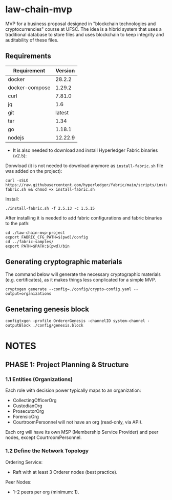 # law-chain-mvp
MVP for a business proposal designed in "blockchain technologies and cryptocurrencies" course at UFSC. The idea is a hibrid system that uses a traditional database to store files and uses blockchain to keep integrity and auditability of these files.


## Requirements

Requirement | Version
--- | --- 
docker | 28.2.2 
docker-compose | 1.29.2 
curl | 7.81.0
jq | 1.6
git | latest
tar | 1.34
go | 1.18.1
nodejs | 12.22.9
 

- It is also needed to download and install Hyperledger Fabric binaries (v2.5):


Donwload (it is not needed to download anymore as ```install-fabric.sh``` file was added on the project):
```
curl -sSLO https://raw.githubusercontent.com/hyperledger/fabric/main/scripts/install-fabric.sh && chmod +x install-fabric.sh
```


Install:
```
./install-fabric.sh -f 2.5.13 -c 1.5.15
```


After installing it is needed to add fabric configurations and fabric binaries to the path:
```
cd ./law-chain-mvp-project
export FABRIC_CFG_PATH=$(pwd)/config
cd ../fabric-samples/
export PATH=$PATH:$(pwd)/bin
```

## Generating cryptographic materials

The command below will generate the necessary cryptographic materials (e.g. certificates), as it makes things less conplicated for a simple MVP.
```
cryptogen generate --config=./config/crypto-config.yaml --output=organizations
```

## Genetaring genesis block
```
configtxgen -profile OrdererGenesis -channelID system-channel -outputBlock ./config/genesis.block
```

# NOTES

## PHASE 1: Project Planning & Structure

### 1.1 Entities (Organizations)
Each role with decision power typically maps to an organization:

- CollectingOfficerOrg
- CustodianOrg
- ProsecutorOrg
- ForensicOrg
- CourtroomPersonnel will not have an org (read-only, via API).

Each org will have its own MSP (Membership Service Provider) and peer nodes, except CourtroomPersonnel.

### 1.2 Define the Network Topology
Ordering Service: 
- Raft with at least 3 Orderer nodes (best practice).

Peer Nodes:
- 1–2 peers per org (minimum: 1).





